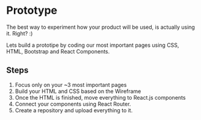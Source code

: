 # Prototype

The best way to experiment how your product will be used, is actually using it. Right? :)

Lets build a prototipe by coding our most important pages using CSS, HTML, Bootstrap and React Components.

## Steps
1. Focus only on your ~3 most important pages
2. Build your HTML and CSS based on the Wireframe
3. Once the HTML is finished, move everything to React.js components
4. Connect your components using React Router.
5. Create a repository and upload everything to it.
